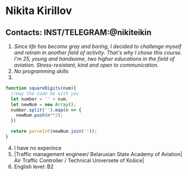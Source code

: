 # Nikita Kirillov
## Contacts: INST/TELEGRAM:@nikiteikin
1. *Since life has become gray and boring, I decided to challenge myself and retrain in another field of activity. That's why I chose this course. I'm 25, young and handsome, two higher educations in the field of aviation. Stress-resistant, kind and open to communication.*
2. _No programming skills_
3. 
```JavaScript
function squareDigits(num){
  //may the code be with you
  let number = '' + num;
  let newNum = new Array();
  number.split('').map(n => {
    newNum.push(n**2);
  })

  return parseInt(newNum.join(''));
}
```
4. I have no experince 
5. |Traffic management engineer/ Belarusian State Academy of Aviation|
   Air Traffic Controller / Technical Universete of Košice|  
6. English level: B2